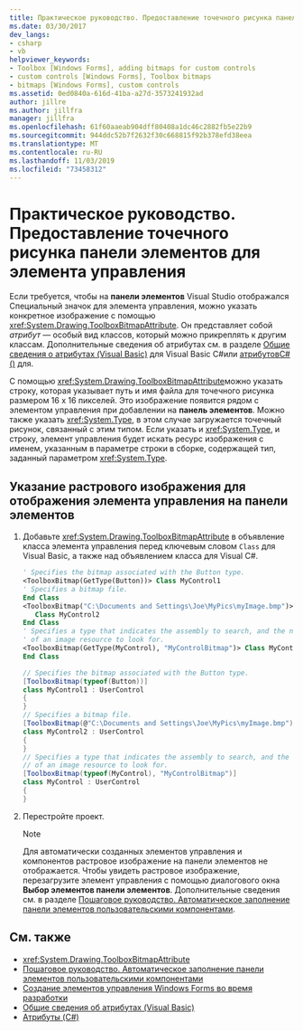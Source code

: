 ```yaml
---
title: Практическое руководство. Предоставление точечного рисунка панели элементов для элемента управления
ms.date: 03/30/2017
dev_langs:
- csharp
- vb
helpviewer_keywords:
- Toolbox [Windows Forms], adding bitmaps for custom controls
- custom controls [Windows Forms], Toolbox bitmaps
- bitmaps [Windows Forms], custom controls
ms.assetid: 0ed0840a-616d-41ba-a27d-3573241932ad
author: jillre
ms.author: jillfra
manager: jillfra
ms.openlocfilehash: 61f60aaeab904dff80408a1dc46c2882fb5e22b9
ms.sourcegitcommit: 944ddc52b7f2632f30c668815f92b378efd38eea
ms.translationtype: MT
ms.contentlocale: ru-RU
ms.lasthandoff: 11/03/2019
ms.locfileid: "73458312"
---
```

# <a name="how-to-provide-a-toolbox-bitmap-for-a-control"></a>Практическое руководство. Предоставление точечного рисунка панели элементов для элемента управления

Если требуется, чтобы на **панели элементов** Visual Studio отображался Специальный значок для элемента управления, можно указать конкретное изображение с помощью <xref:System.Drawing.ToolboxBitmapAttribute>. Он представляет собой *атрибут* — особый вид классов, который можно прикреплять к другим классам. Дополнительные сведения об атрибутах см. в разделе [Общие сведения о атрибутах (Visual Basic)](../../../visual-basic/programming-guide/concepts/attributes/index.md) для Visual Basic C#или [атрибутовC#()](../../../csharp/programming-guide/concepts/attributes/index.md) для.

С помощью <xref:System.Drawing.ToolboxBitmapAttribute>можно указать строку, которая указывает путь и имя файла для точечного рисунка размером 16 х 16 пикселей. Это изображение появится рядом с элементом управления при добавлении на **панель элементов**. Можно также указать <xref:System.Type>, в этом случае загружается точечный рисунок, связанный с этим типом. Если указать и <xref:System.Type>, и строку, элемент управления будет искать ресурс изображения с именем, указанным в параметре строки в сборке, содержащей тип, заданный параметром <xref:System.Type>.

## <a name="to-specify-a-toolbox-bitmap-for-your-control"></a>Указание растрового изображения для отображения элемента управления на панели элементов

1. Добавьте <xref:System.Drawing.ToolboxBitmapAttribute> в объявление класса элемента управления перед ключевым словом `Class` для Visual Basic, а также над объявлением класса для Visual C#.

    ```vb
    ' Specifies the bitmap associated with the Button type.
    <ToolboxBitmap(GetType(Button))> Class MyControl1
    ' Specifies a bitmap file.
    End Class
    <ToolboxBitmap("C:\Documents and Settings\Joe\MyPics\myImage.bmp")> _
       Class MyControl2
    End Class
    ' Specifies a type that indicates the assembly to search, and the name
    ' of an image resource to look for.
    <ToolboxBitmap(GetType(MyControl), "MyControlBitmap")> Class MyControl
    End Class
    ```

    ```csharp
    // Specifies the bitmap associated with the Button type.
    [ToolboxBitmap(typeof(Button))]
    class MyControl1 : UserControl
    {
    }
    // Specifies a bitmap file.
    [ToolboxBitmap(@"C:\Documents and Settings\Joe\MyPics\myImage.bmp")]
    class MyControl2 : UserControl
    {
    }
    // Specifies a type that indicates the assembly to search, and the name
    // of an image resource to look for.
    [ToolboxBitmap(typeof(MyControl), "MyControlBitmap")]
    class MyControl : UserControl
    {
    }
    ```

2. Перестройте проект.

    > [!NOTE]
    > Для автоматически созданных элементов управления и компонентов растровое изображение на панели элементов не отображается. Чтобы увидеть растровое изображение, перезагрузите элемент управления с помощью диалогового окна **Выбор элементов панели элементов**. Дополнительные сведения см. в разделе [Пошаговое руководство. Автоматическое заполнение панели элементов пользовательскими компонентами](walkthrough-automatically-populating-the-toolbox-with-custom-components.md).

## <a name="see-also"></a>См. также

- <xref:System.Drawing.ToolboxBitmapAttribute>
- [Пошаговое руководство. Автоматическое заполнение панели элементов пользовательскими компонентами](walkthrough-automatically-populating-the-toolbox-with-custom-components.md)
- [Создание элементов управления Windows Forms во время разработки](developing-windows-forms-controls-at-design-time.md)
- [Общие сведения об атрибутах (Visual Basic)](../../../visual-basic/programming-guide/concepts/attributes/index.md)
- [Атрибуты (C#)](../../../csharp/programming-guide/concepts/attributes/index.md)
